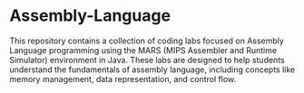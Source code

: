 # Assembly-Language
This repository contains a collection of coding labs focused on Assembly Language programming using the MARS (MIPS Assembler and Runtime Simulator) environment in Java. These labs are designed to help students understand the fundamentals of assembly language, including concepts like memory management, data representation, and control flow.
